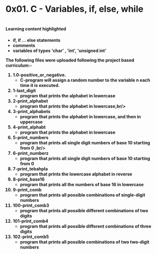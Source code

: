 <h1>0x01. C - Variables, if, else, while<h1/>

<h4>Learning content highlighted<h4/>

   - if, if ... else statements <br/>
   - comments <br/>
   - variables of types 'char' , 'int', 'unsigned int'<br/>

The following files were uploaded following the project based curriculum:-<br/>

1. 1.0-positive_or_negative.<br/>
    - C-program will assign a random number to the variable n each time it is executed.<br/>
2. 1-last_digit <br/>
    - program that prints the alphabet in lowercase <br/>
3. 2-print_alphabet <br/>
    - program that prints the alphabet in lowercase,br/>
4. 3-print_alphabets <br/>
    - program that prints the alphabet in lowercase, and then in uppercase <br/>
3. 4-print_alphabt <br/>
    - program that prints the alphabet in lowercase <br/>
6. 5-print_numbers <br/>
    - program that prints all single digit numbers of base 10 starting from 0 ,br/>
7. 6-print_numberz <br/>
    - program that prints all single digit numbers of base 10 starting from 0 <br/>
8. 7-print_tebahpla <br/>
    - program that prints the lowercase alphabet in reverse <br/>
9. 8-print_base16 <br/>
    - program that prints all the numbers of base 16 in lowercase <br/>
10. 9-print_comb <br/>
    - program that prints all possible combinations of single-digit numbers <br/>
11. 100-print_comb3 <br/>
    - program that prints all possible different combinations of two digits <br/>
12. 101-print_comb4 <br/>
    - program that prints all possible different combinations of three digits<br/>
13. 102-print_comb5 <br/>
    - program that prints all possible combinations of two two-digit numbers <br/>
   

